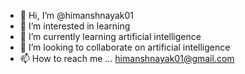 - 👋 Hi, I’m @himanshnayak01
- 👀 I’m interested in learning
- 🌱 I’m currently learning  artificial intelligence
- 💞️ I’m looking to collaborate on    artificial intelligence
- 📫 How to reach me ...  himanshnayak01@gmail.com


